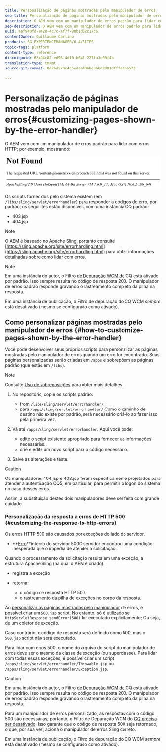 ```yaml
---
title: Personalização de páginas mostradas pelo manipulador de erros
seo-title: Personalização de páginas mostradas pelo manipulador de erros
description: O AEM vem com um manipulador de erros padrão para lidar com erros HTTP
seo-description: O AEM vem com um manipulador de erros padrão para lidar com erros HTTP
uuid: aaf940fd-e428-4c7c-af7f-88b1d02c17c6
contentOwner: Guillaume Carlino
products: SG_EXPERIENCEMANAGER/6.4/SITES
topic-tags: platform
content-type: reference
discoiquuid: 63c94c82-ed96-4d10-b645-227fa3c09f4b
translation-type: tm+mt
source-git-commit: 8e2bd579e4c5edaaf86be36bd9d81dfffa13a573

---
```



# Personalização de páginas mostradas pelo manipulador de erros{#customizing-pages-shown-by-the-error-handler}

O AEM vem com um manipulador de erros padrão para lidar com erros HTTP; por exemplo, mostrando:

![chlimage_1-67](assets/chlimage_1-67.png)

Os scripts fornecidos pelo sistema existem (em `/libs/sling/servlet/errorhandler`) para responder a códigos de erro, por padrão, os seguintes estão disponíveis com uma instância CQ padrão:

* 403,jsp
* 404,jsp

>[!NOTE]
>
>O AEM é baseado no Apache Sling, portanto consulte [https://sling.apache.org/site/errorhandling.html](https://sling.apache.org/site/errorhandling.html) para obter informações detalhadas sobre como lidar com erros.

>[!NOTE]
>
>Em uma instância do autor, o Filtro [de Depuração WCM do](/help/sites-deploying/osgi-configuration-settings.md) CQ está ativado por padrão. Isso sempre resulta no código de resposta 200. O manipulador de erros padrão responde gravando o rastreamento completo da pilha na resposta.
>
>Em uma instância de publicação, o Filtro de depuração do CQ WCM *sempre* está desativado (mesmo se configurado como ativado).

## Como personalizar páginas mostradas pelo manipulador de erros {#how-to-customize-pages-shown-by-the-error-handler}

Você pode desenvolver seus próprios scripts para personalizar as páginas mostradas pelo manipulador de erros quando um erro for encontrado. Suas páginas personalizadas serão criadas em `/apps` e sobrepõem as páginas padrão (que estão em `/libs`).

>[!NOTE]
>
>Consulte [Uso de sobreposições](/help/sites-developing/overlays.md) para obter mais detalhes.

1. No repositório, copie os scripts padrão:

   * from `/libs/sling/servlet/errorhandler/`
   * para `/apps/sling/servlet/errorhandler/`
   Como o caminho de destino não existe por padrão, será necessário criá-lo ao fazer isso pela primeira vez.

1. Vá até `/apps/sling/servlet/errorhandler`. Aqui você pode:

   * edite o script existente apropriado para fornecer as informações necessárias.
   * crie e edite um novo script para o código necessário.

1. Salve as alterações e teste.

>[!CAUTION]
>
>Os manipuladores 404.jsp e 403.jsp foram especificamente projetados para atender à autenticação CQ5; em particular, para permitir o logon do sistema no caso desses erros.
>
>Assim, a substituição destes dois manipuladores deve ser feita com grande cuidado.

### Personalização da resposta a erros de HTTP 500 {#customizing-the-response-to-http-errors}

Os erros HTTP 500 são causados por exceções do lado do servidor.

* **[Erro](https://www.w3.org/Protocols/rfc2616/rfc2616-sec10.html)**interno do servidor 500O servidor encontrou uma condição inesperada que o impedia de atender à solicitação.

Quando o processamento da solicitação resulta em uma exceção, a estrutura Apache Sling (na qual o AEM é criado):

* registra a exceção
* retorna:

   * o código de resposta HTTP 500
   * o rastreamento da pilha de exceções
   no corpo da resposta.

Ao [personalizar as páginas mostradas pelo manipulador](#how-to-customize-pages-shown-by-the-error-handler) de erros, é possível criar um `500.jsp` script. No entanto, só é utilizado se `HttpServletResponse.sendError(500)` for executado explicitamente; Ou seja, de um coletor de exceção.

Caso contrário, o código de resposta será definido como 500, mas o `500.jsp` script não será executado.

Para lidar com erros 500, o nome do arquivo do script do manipulador de erros deve ser o mesmo da classe de exceção (ou superclasse). Para lidar com todas essas exceções, é possível criar um script `/apps/sling/servlet/errorhandler/Throwable.js`p ou `/apps/sling/servlet/errorhandler/Exception.jsp`.

>[!CAUTION]
>
>Em uma instância do autor, o Filtro [de Depuração WCM do](/help/sites-deploying/osgi-configuration-settings.md) CQ está ativado por padrão. Isso sempre resulta no código de resposta 200. O manipulador de erros padrão responde gravando o rastreamento completo da pilha na resposta.
>
>Para um manipulador de erros personalizado, as respostas com o código 500 são necessárias; portanto, o Filtro de Depuração WCM do [CQ precisa ser desativado](/help/sites-deploying/osgi-configuration-settings.md). Isso garante que o código de resposta 500 seja retornado, o que, por sua vez, aciona o manipulador de erros Sling correto.
>
>Em uma instância de publicação, o Filtro de depuração do CQ WCM *sempre* está desativado (mesmo se configurado como ativado).

